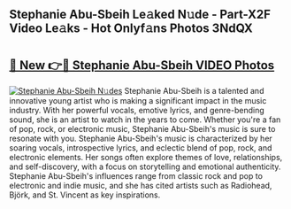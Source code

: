 ## Stephanie Abu-Sbeih Le𝚊ked N𝚞de - Part-X2F Video Le𝚊ks - Hot Onlyf𝚊ns Photos 3NdQX

# <h2><a href="http://ac20814.deff.icu/?id=Stephanie+Abu-Sbeih">🔗 New 👉🔴 Stephanie Abu-Sbeih VIDEO Photos</a></h2>

[![Stephanie Abu-Sbeih N𝚞des](https://i.imgur.com/rIISA9y.gif)](http://ac20814.deff.icu/?id=Stephanie+Abu-Sbeih)
Stephanie Abu-Sbeih is a talented and innovative young artist who is making a significant impact in the music industry. With her powerful vocals, emotive lyrics, and genre-bending sound, she is an artist to watch in the years to come. Whether you're a fan of pop, rock, or electronic music, Stephanie Abu-Sbeih's music is sure to resonate with you. Stephanie Abu-Sbeih's music is characterized by her soaring vocals, introspective lyrics, and eclectic blend of pop, rock, and electronic elements. Her songs often explore themes of love, relationships, and self-discovery, with a focus on storytelling and emotional authenticity. Stephanie Abu-Sbeih's influences range from classic rock and pop to electronic and indie music, and she has cited artists such as Radiohead, Björk, and St. Vincent as key inspirations.

